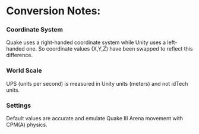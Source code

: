 # Conversion Notes:
 
### Coordinate System
Quake uses a right-handed coordinate system while Unity uses a left-handed one. So coordinate values (X,Y,Z) have been swapped to reflect this difference.

### World Scale
UPS (units per second) is measured in Unity units (meters) and not idTech units.

### Settings
Default values are accurate and emulate Quake III Arena movement with CPM(A) physics.
